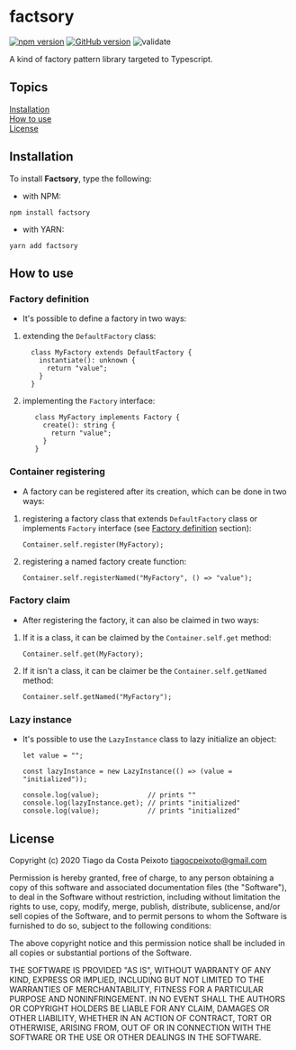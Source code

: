 # factsory

[![npm version](https://badge.fury.io/js/factsory.svg)](https://badge.fury.io/js/factsory)
[![GitHub version](https://badge.fury.io/gh/tiagocpeixoto%2Ffactsory.svg)](https://badge.fury.io/gh/tiagocpeixoto%2Ffactsory)
![validate](https://github.com/tiagocpeixoto/factsory/workflows/validate/badge.svg)

A kind of factory pattern library targeted to Typescript.


## Topics

[Installation](#installation)  
[How to use](#how-to-use)  
[License](#license)  


## Installation

To install **Factsory**, type the following:

- with NPM:

```
npm install factsory
```

- with YARN:

```
yarn add factsory
```


## How to use

  
### Factory definition

- It's possible to define a factory in two ways:

1. extending the `DefaultFactory` class:

    ```
      class MyFactory extends DefaultFactory {
        instantiate(): unknown {
          return "value";
        }
      }
    ```

1. implementing the `Factory` interface:

   ```
      class MyFactory implements Factory {
        create(): string {
          return "value";
        }
      }
   ```


### Container registering

- A factory can be registered after its creation, which can be done in two ways:

1. registering a factory class that extends `DefaultFactory` class or implements `Factory` interface (see [Factory definition](#factory-definition) section):

   ```
   Container.self.register(MyFactory);
   ```

1. registering a named factory create function:

   ```
   Container.self.registerNamed("MyFactory", () => "value");
   ```


### Factory claim

- After registering the factory, it can also be claimed in two ways: 

1. If it is a class, it can be claimed by the `Container.self.get` method:

   ```
   Container.self.get(MyFactory);
   ```

1. If it isn't a class, it can be claimer be the `Container.self.getNamed` method:

   ```
   Container.self.getNamed("MyFactory");
   ```


### Lazy instance 

- It's possible to use the `LazyInstance` class to lazy initialize an object:

    ```
    let value = "";

    const lazyInstance = new LazyInstance(() => (value = "initialized"));

    console.log(value);            // prints ""
    console.log(lazyInstance.get); // prints "initialized"
    console.log(value);            // prints "initialized"
    ```


## License

Copyright (c) 2020 Tiago da Costa Peixoto <tiagocpeixoto@gmail.com>

Permission is hereby granted, free of charge, to any person obtaining a copy
of this software and associated documentation files (the "Software"), to deal
in the Software without restriction, including without limitation the rights
to use, copy, modify, merge, publish, distribute, sublicense, and/or sell
copies of the Software, and to permit persons to whom the Software is
furnished to do so, subject to the following conditions:

The above copyright notice and this permission notice shall be included in all
copies or substantial portions of the Software.

THE SOFTWARE IS PROVIDED "AS IS", WITHOUT WARRANTY OF ANY KIND, EXPRESS OR
IMPLIED, INCLUDING BUT NOT LIMITED TO THE WARRANTIES OF MERCHANTABILITY,
FITNESS FOR A PARTICULAR PURPOSE AND NONINFRINGEMENT. IN NO EVENT SHALL THE
AUTHORS OR COPYRIGHT HOLDERS BE LIABLE FOR ANY CLAIM, DAMAGES OR OTHER
LIABILITY, WHETHER IN AN ACTION OF CONTRACT, TORT OR OTHERWISE, ARISING FROM,
OUT OF OR IN CONNECTION WITH THE SOFTWARE OR THE USE OR OTHER DEALINGS IN THE
SOFTWARE.


